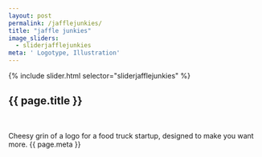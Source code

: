 ```yaml
---
layout: post
permalink: /jafflejunkies/
title: "jaffle junkies"
image_sliders:
  - sliderjafflejunkies
meta: ' Logotype, Illustration'
---
```

<section class="section fadeup">

<div class="col-3-8 float_left grid-mar">
  <div id="slideshow">
  {% include slider.html selector="sliderjafflejunkies" %}
  </div>

  <div class="txt-centre">
    <h2>{{ page.title }}</h2><br>
    <p>Cheesy grin of a logo for a food truck startup, designed to make you want more.
      <span class="meta">{{ page.meta }}</span>
    </p>
    </div>
</div>
